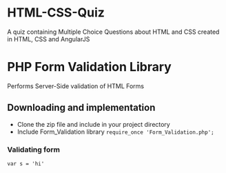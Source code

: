 # HTML-CSS-Quiz
A quiz containing Multiple Choice Questions about HTML and CSS created in HTML, CSS and AngularJS

# PHP Form Validation Library 
Performs Server-Side validation of HTML Forms

## Downloading and implementation 
- Clone the zip file and include in your project directory
- Include Form_Validation library
    `require_once 'Form_Validation.php';`

### Validating form 
``` 
var s = 'hi'
```

